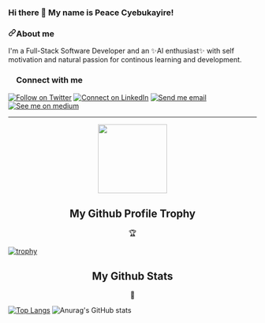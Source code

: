 ### Hi there 👋 My name is Peace Cyebukayire!
<h3><a id="user-content-about-me" class="anchor" aria-hidden="true" href="#about-me"><svg class="octicon octicon-link" viewBox="0 0 16 16" version="1.1" width="16" height="16" aria-hidden="true"><path fill-rule="evenodd" d="M7.775 3.275a.75.75 0 001.06 1.06l1.25-1.25a2 2 0 112.83 2.83l-2.5 2.5a2 2 0 01-2.83 0 .75.75 0 00-1.06 1.06 3.5 3.5 0 004.95 0l2.5-2.5a3.5 3.5 0 00-4.95-4.95l-1.25 1.25zm-4.69 9.64a2 2 0 010-2.83l2.5-2.5a2 2 0 012.83 0 .75.75 0 001.06-1.06 3.5 3.5 0 00-4.95 0l-2.5 2.5a3.5 3.5 0 004.95 4.95l1.25-1.25a.75.75 0 00-1.06-1.06l-1.25 1.25a2 2 0 01-2.83 0z"></path></svg></a>About me</h3>

I'm a Full-Stack Software Developer and an ✨AI enthusiast✨ with 
self motivation and natural passion for continous learning and development.


<h3><a id="user-content-about-me" class="anchor" aria-hidden="true" href="#about-me"><svg class="octicon octicon-link" viewBox="0 0 16 16" version="1.1" width="16" height="16" aria-hidden="true"></a>Connect with me</h3>

<p><a href="https://twitter.com/Peace18771213" rel="nofollow"><img src="https://camo.githubusercontent.com/a9078a480f84f4736d1e8ca1fb9e17fd74593705d0dc1470b29d774564f56871/68747470733a2f2f696d672e736869656c64732e696f2f62616467652f2d2d747769747465723f6c6162656c3d54776974746572266c6f676f3d54776974746572267374796c653d736f6369616c" alt="Follow on Twitter" data-canonical-src="https://img.shields.io/badge/--twitter?label=Twitter&amp;logo=Twitter&amp;style=social" style="max-width:100%;"></a> <a href="https://www.linkedin.com/in/peace-cyebukayire-b4a810187/" rel="nofollow"><img src="https://camo.githubusercontent.com/dc4e1335b25ab00d32b2665104b1702803cc858e6e069552e0e16e6c28048c13/68747470733a2f2f696d672e736869656c64732e696f2f62616467652f2d2d6c696e6b6564696e3f6c6162656c3d4c696e6b6564496e266c6f676f3d4c696e6b6564496e267374796c653d736f6369616c" alt="Connect on LinkedIn" data-canonical-src="https://img.shields.io/badge/--linkedin?label=LinkedIn&amp;logo=LinkedIn&amp;style=social" style="max-width:100%;"></a> <a href="mailto:peacecyebukayire@gmail.com"><img src="https://camo.githubusercontent.com/e3d0ee887edb1ebd7f4f92d9a1b76542ca6d23a7d61b21db7f7d5dae7e205068/68747470733a2f2f696d672e736869656c64732e696f2f62616467652f2d2d676d61696c3f6c6162656c3d476d61696c266c6f676f3d476d61696c267374796c653d736f6369616c" alt="Send me email" data-canonical-src="https://img.shields.io/badge/--gmail?label=Gmail&amp;logo=Gmail&amp;style=social" style="max-width:100%;"></a> <a href="https://medium.com/@peacecyebukayire" rel="nofollow"><img src="https://camo.githubusercontent.com/00232a0602ee441597621a2011f26078c64a06727765c585f8b55492fb6777e8/68747470733a2f2f696d672e736869656c64732e696f2f62616467652f2d2d6d656469756d3f6c6162656c3d4d656469756d266c6f676f3d6d656469756d267374796c653d736f6369616c" alt="See me on medium" data-canonical-src="https://img.shields.io/badge/--medium?label=Medium&amp;logo=medium&amp;style=social" style="max-width:100%;"></a> 
  
<!--   RESUME & PORTIFOLIO
  <a href="/descholar-ceo/descholar-ceo/blob/master/assets/mugirase-emmanuel-resume.pdf"><img src="https://camo.githubusercontent.com/b3a5badc4f2505fad61b33d42698e371c9e505dc45392496979a3bc97a000ed9/68747470733a2f2f696d672e736869656c64732e696f2f62616467652f2d2d726573756d653f6c6162656c3d526573756d65266c6f676f3d726573756d65267374796c653d736f6369616c" alt="See my resume" data-canonical-src="https://img.shields.io/badge/--resume?label=Resume&amp;logo=resume&amp;style=social" style="max-width:100%;"></a> <a href="https://descholar.netlify.app/" rel="nofollow"><img src="https://camo.githubusercontent.com/a6544ae6df755fc62a6a6fb073bfecfc7182537b23d5822d0c651d0a51286f43/68747470733a2f2f696d672e736869656c64732e696f2f62616467652f2d2d706f7274666f6c696f3f6c6162656c3d506f7274666f6c696f266c6f676f3d706f7274666f6c696f267374796c653d736f6369616c" alt="See my portfolio" data-canonical-src="https://img.shields.io/badge/--portfolio?label=Portfolio&amp;logo=portfolio&amp;style=social" style="max-width:100%;"></a> -->
  
  
  </p>
<hr>

<p align="center">
  <img width="140" src="https://user-images.githubusercontent.com/6661165/91657958-61b4fd00-eb00-11ea-9def-dc7ef5367e34.png" />  
  <h2 align="center">My Github Profile Trophy</h2>
  <p align="center">🏆 </p>
</p>

[![trophy](https://github-profile-trophy.vercel.app/?username=Cyebukayire&theme=nord&margin-w=40&margin-h=40)](https://github.com/Cyebukayire)

<p align="center">

<p align="center">
<!--   <img width="170" src="https://i.ibb.co/vYTcCr2/gold-medal-with-star-vector-24258646-removebg-preview-2-1.png" />   -->
  <h2 align="center">My Github Stats</h2>
  <p align="center">🏅</p>
</p>



[![Top Langs](https://github-readme-stats.vercel.app/api/top-langs/?username=Cyebukayire&theme=radical)](https://github.com/anuraghazra/github-readme-stats)
![Anurag's GitHub stats](https://github-readme-stats.vercel.app/api?username=Cyebukayire&margin-w=20&show_icons=true&theme=radical)

<!-- [![willianrod's wakatime stats](https://github-readme-stats.vercel.app/api/wakatime?username=Cyebukayire&theme=nord)](https://github.com/anuraghazra/github-readme-stats) -->
  </p>

